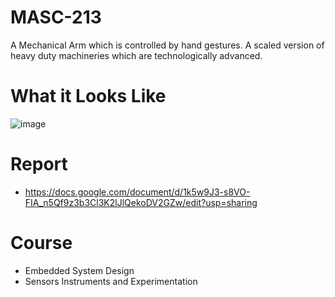 # MASC-213
A Mechanical Arm which is controlled by hand gestures. A scaled version of heavy duty machineries which are technologically advanced.
# What it Looks Like
![image](https://user-images.githubusercontent.com/80736633/208124111-e9e81caf-4261-451d-bb0c-63e89c755034.png)
# Report
- https://docs.google.com/document/d/1k5w9J3-s8VO-FIA_n5Qf9z3b3Cl3K2lJlQekoDV2GZw/edit?usp=sharing
# Course
- Embedded System Design
- Sensors Instruments and Experimentation
